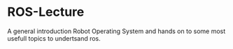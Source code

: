 # ROS-Lecture
A general introduction Robot Operating System and hands on to some most usefull topics to undertsand ros.

